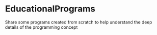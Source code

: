 # EducationalPrograms
Share some programs created from scratch to help understand the deep details of the programming concept
